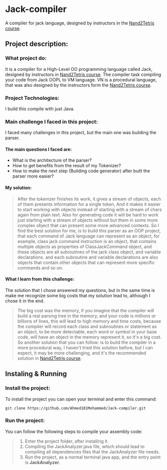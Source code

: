 # Jack-compiler
A compiler for jack language, designed by instructors in the [Nand2Tetris course](https://www.coursera.org/learn/nand2tetris2/home/welcome).

## Project description:
### What project do:
It is a compiler for a High-Level OO programming language called Jack, designed by instructors in [Nand2Tetris course](https://www.coursera.org/learn/nand2tetris2/home/welcome).
The compiler task  compiling your code from Jack OOPL to VM language.
VN is a procedural language, that was also designed by the instructors form the [Nand2Tetris course](https://www.coursera.org/learn/nand2tetris2/home/welcome).
### Project Technologies:
I build this compile with just Java.
### Main challenge I faced in this project:
I faced many challenges in this project, but the main one was building the parser. 
#### The main questions I faced are:
- What is the architecture of the parser?
- How to get benefits from the result of my Tokenizer?
- How to make the next step (Building code generator) after built the parser more easier?
#### My solution:
> After the tokenizer finishes its work, it gives a stream of objects, each of them presents information for a single token, And it makes it easier to start working with objects instead of starting with a stream of chars again from plain text.
> Also for generating code it will be hard to work just starting with a stream of objects without but them in some more complex object that can present some more advanced contexts.
> So I find the best solution for me, is to build this parser as an OOP project, that each command of Jack language can represent as an object, for example, class jack command instruction is an object, that contains multiple objects as properties of ClassJackCommand object, and these objects are all subroutines of the jack class object, and variable declarations. and each subroutine and variable declarations are also objects that contain other objects that can represent more specific commands and so on. 

#### What I learn from this challenge:
The solution that I chose answered my questions, but in the same time is make me recognize some big costs that my solution lead to, although I chose it in the end.
> The big cost was the memory, if you imagine that the compiler will build a real parsing tree in the memory, and your code is millions or billions of lines, this will lead to high memory and time costs, because the compiler will record each class and subroutines or statement as an object, to be more detectable, each word or symbol in your base code, will have an object in the memory represent it, so it's a big cost.
> So another solution that you can follow: is to build the compiler in a more procedural way, I haven't tried this solution before, but I can expect, it may be more challenging, and it's the recommended solution in [Nand2Tetris course](https://www.coursera.org/learn/nand2tetris2/home/welcome).

## Instaling & Running
### Install the project:
To install the project you can open your terminal and enter this command:
```
git clone https://github.com/Ahmed101Mohammed/Jack-compiler.git
```
### Run the project:
You can follow the following steps to compile your assembly code:
> 1. Enter the project folder, after installing it.
> 2. Compiling the JackAnalyzer.java file, which should lead to compiling all dependencies files that the JackAnalyzer file needs.
> 3. Run the project, as a normal terminal java app, and the entry point is **JackAnalyzer**.


